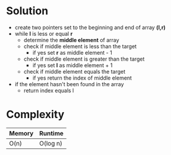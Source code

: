 # Solution
*   create two pointers set to the beginning and end of array __(l,r)__
*   while __l__ is less or equal __r__
    -  determine the __middle element__ of array
    -  check if middle element is less than the target
       - if yes set __r__ as middle element - 1
    -  check if middle element is greater than the target
       - if yes set __l__ as middle element + 1
    -  check if middle element equals the target
       - if yes return the index of middle element
*   if the element hasn't been found in the array
    -  return index equals l

    
# Complexity
| Memory | Runtime  |
|--------|----------|
| O(n)   | O(log n) |